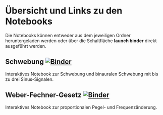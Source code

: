 # Übersicht und Links zu den Notebooks
Die Notebooks können entweder aus dem jeweiligen Ordner heruntergeladen werden oder über die Schaltfläche **launch binder** direkt ausgeführt werden. 

## Schwebung [![Binder](https://mybinder.org/badge_logo.svg)](https://mybinder.org/v2/gh/LukasWuenschelTUBS/TechnischeAkustikUebungJupyterNotebooks/master?urlpath=%2Fdoc%2Ftree%2FJupyterNotebooks%2FTA_Schwebung.ipynb)
Interaktives Notebook zur Schwebung und binauralen Schwebung mit bis zu drei Sinus-Signalen.

## Weber-Fechner-Gesetz [![Binder](https://mybinder.org/badge_logo.svg)](https://mybinder.org/v2/gh/LukasWuenschelTUBS/TechnischeAkustikUebungJupyterNotebooks/master?urlpath=%2Fdoc%2Ftree%2FTA_Weber-Fechner-Gesetz.ipynb)
Interaktives Notebook zur proportionalen Pegel- und Frequenzänderung.




